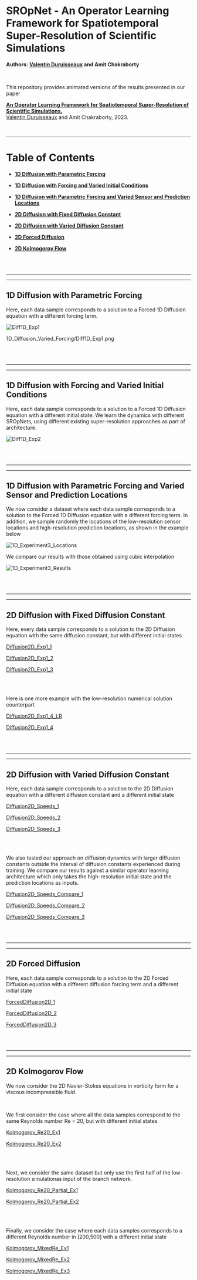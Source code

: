 # SROpNet - An Operator Learning Framework for Spatiotemporal Super-Resolution of Scientific Simulations

**Authors: [Valentin Duruisseaux](https://sites.google.com/view/valduruisseaux) and Amit Chakraborty**


<br />

This repository provides animated versions of the results presented in our paper


   [**An Operator Learning Framework for Spatiotemporal Super-Resolution of Scientific Simulations.**](https://arxiv.org/abs/2311.02328)
<br />
   [Valentin Duruisseaux](https://sites.google.com/view/valduruisseaux) and Amit Chakraborty, 2023.


<br />
<hr>

# Table of Contents

*  [**1D Diffusion with Parametric Forcing**](#1d-diffusion-with-parametric-forcing)

*  [**1D Diffusion with Forcing and Varied Initial Conditions**](#1d-diffusion-with-forcing-and-varied-initial-conditions)

*  [**1D Diffusion with Parametric Forcing and Varied Sensor and Prediction Locations**](#1d-diffusion-with-parametric-forcing-and-varied-sensor-and-prediction-locations)
  
*  [**2D Diffusion with Fixed Diffusion Constant**](#2d-diffusion-with-fixed-diffusion-constant)

*  [**2D Diffusion with Varied Diffusion Constant**](#2d-diffusion-with-varied-diffusion-constant)

*  [**2D Forced Diffusion**](#2d-forced-diffusion)
 
*  [**2D Kolmogorov Flow**](#2d-kolmogorov-flow)







<br />
<br />
<hr>
<hr>

## 1D Diffusion with Parametric Forcing

Here, each data sample corresponds to a solution to a Forced 1D Diffusion equation with a different forcing term.

![Diff1D_Exp1](https://github.com/vduruiss/SROpNet/blob/main/1D_Diffusion_Varied_Forcing/Diff1D_Exp1.png)

1D_Diffusion_Varied_Forcing/Diff1D_Exp1.png

<br />
<br />
<hr>
<hr>

## 1D Diffusion with Forcing and Varied Initial Conditions

Here, each data sample corresponds to a solution to a Forced 1D Diffusion equation with a different initial state. We learn the dynamics with different SROpNets, using different existing super-resolution approaches as part of architecture.

![Diff1D_Exp2](https://github.com/vduruiss/SROpNet/blob/main/1D_Diffusion_Varied_ICs/Diff1D_Exp2.png)





<br />
<br />
<hr>
<hr>

## 1D Diffusion with Parametric Forcing and Varied Sensor and Prediction Locations

We now consider a dataset where each data sample corresponds to a solution to the Forced 1D Diffusion equation with a different forcing term. In addition, we sample randomly the locations of the low-resolution sensor locations and high-resolution prediction locations, as shown in the example below

![1D_Experiment3_Locations](https://github.com/vduruiss/SROpNet/blob/main/1D_Diffusion_Varied_Locations/1D_Experiment3_Locations.png)


We compare our results with those obtained using cubic interpolation

![1D_Experiment3_Results](https://github.com/vduruiss/SROpNet/blob/main/1D_Diffusion_Varied_Locations/1D_Experiment3_Results.png)





<br />
<br />
<hr>
<hr>

## 2D Diffusion with Fixed Diffusion Constant

Here, every data sample corresponds to a solution to the 2D Diffusion equation with the same diffusion constant, but with different initial states

[Diffusion2D_Exp1_1](https://github.com/vduruiss/SROpNet/blob/main/2D_Diffusion_Fixed_Diff_Const/Diffusion2D_Exp1_1.mp4)

[Diffusion2D_Exp1_2](https://github.com/vduruiss/SROpNet/blob/main/2D_Diffusion_Fixed_Diff_Const/Diffusion2D_Exp1_2.mp4)

[Diffusion2D_Exp1_3](https://github.com/vduruiss/SROpNet/blob/main/2D_Diffusion_Fixed_Diff_Const/Diffusion2D_Exp1_3.mp4)

<br />

<br />

Here is one more example with the low-resolution numerical solution counterpart

[Diffusion2D_Exp1_4_LR](https://github.com/vduruiss/SROpNet/blob/main/2D_Diffusion_Fixed_Diff_Const/Diffusion2D_Exp1_4_LR.mp4)

[Diffusion2D_Exp1_4](https://github.com/vduruiss/SROpNet/blob/main/2D_Diffusion_Fixed_Diff_Const/Diffusion2D_Exp1_4.mp4)


<br />
<br />
<hr>
<hr>


## 2D Diffusion with Varied Diffusion Constant

Here, each data sample corresponds to a solution to the 2D Diffusion equation with a different diffusion constant and a different initial state

[Diffusion2D_Speeds_1](https://github.com/vduruiss/SROpNet/blob/main/2D_Diffusion_Varied_Diff_Const/Diffusion2D_Speeds_1.mp4)

[Diffusion2D_Speeds_2](https://github.com/vduruiss/SROpNet/blob/main/2D_Diffusion_Varied_Diff_Const/Diffusion2D_Speeds_2.mp4)

[Diffusion2D_Speeds_3](https://github.com/vduruiss/SROpNet/blob/main/2D_Diffusion_Varied_Diff_Const/Diffusion2D_Speeds_3.mp4)



<br />

<br />

We also tested our approach on diffusion dynamics with larger diffusion constants outside the interval of diffusion constants experienced during training. We compare our results against a similar operator learning architecture which only takes the high-resolution initial state and the prediction locations as inputs.

[Diffusion2D_Speeds_Compare_1](https://github.com/vduruiss/SROpNet/blob/main/2D_Diffusion_Varied_Diff_Const/Diffusion2D_Speeds_Compare_1.mp4)

[Diffusion2D_Speeds_Compare_2](https://github.com/vduruiss/SROpNet/blob/main/2D_Diffusion_Varied_Diff_Const/Diffusion2D_Speeds_Compare_2.mp4)

[Diffusion2D_Speeds_Compare_3](https://github.com/vduruiss/SROpNet/blob/main/2D_Diffusion_Varied_Diff_Const/Diffusion2D_Speeds_Compare_3.mp4)


<br />
<br />
<hr>
<hr>

## 2D Forced Diffusion

Here, each data sample corresponds to a solution to the 2D Forced Diffusion equation with a different diffusion forcing term and a different initial state

[ForcedDiffusion2D_1](https://github.com/vduruiss/SROpNet/blob/main/2D_Forced_Diffusion/ForcedDiffusion2D_1.mp4)

[ForcedDiffusion2D_2](https://github.com/vduruiss/SROpNet/blob/main/2D_Forced_Diffusion/ForcedDiffusion2D_2.mp4)

[ForcedDiffusion2D_3](https://github.com/vduruiss/SROpNet/blob/main/2D_Forced_Diffusion/ForcedDiffusion2D_3.mp4)



<br />
<br />
<hr>
<hr>

## 2D Kolmogorov Flow

We now consider the 2D Navier-Stokes equations in vorticity form for a viscous incompressible fluid.


<br />

We first consider the case where all the data samples correspond to the same Reynolds number Re = 20, but with different initial states

[Kolmogorov_Re20_Ex1](https://github.com/vduruiss/SROpNet/blob/main/2D_Kolmogorov_Flow/Kolmogorov_Re20_Ex1.mp4)

[Kolmogorov_Re20_Ex2](https://github.com/vduruiss/SROpNet/blob/main/2D_Kolmogorov_Flow/Kolmogorov_Re20_Ex2.mp4)


<br />

<br />

Next, we consider the same dataset but only use the first half of the low-resolution simulationas input of the branch network.


[Kolmogorov_Re20_Partial_Ex1](https://github.com/vduruiss/SROpNet/blob/main/2D_Kolmogorov_Flow/Kolmogorov_Re20_Partial_Ex1.mp4)

[Kolmogorov_Re20_Partial_Ex2](https://github.com/vduruiss/SROpNet/blob/main/2D_Kolmogorov_Flow/Kolmogorov_Re20_Partial_Ex2.mp4)


<br />

<br />

Finally, we consider the case where each data samples corresponds to a different Reynolds number in [200,500] with a different initial state

[Kolmogorov_MixedRe_Ex1](https://github.com/vduruiss/SROpNet/blob/main/2D_Kolmogorov_Flow/Kolmogorov_MixedRe_Ex1.mp4)

[Kolmogorov_MixedRe_Ex2](https://github.com/vduruiss/SROpNet/blob/main/2D_Kolmogorov_Flow/Kolmogorov_MixedRe_Ex2.mp4)

[Kolmogorov_MixedRe_Ex3](https://github.com/vduruiss/SROpNet/blob/main/2D_Kolmogorov_Flow/Kolmogorov_MixedRe_Ex3.mp4)
